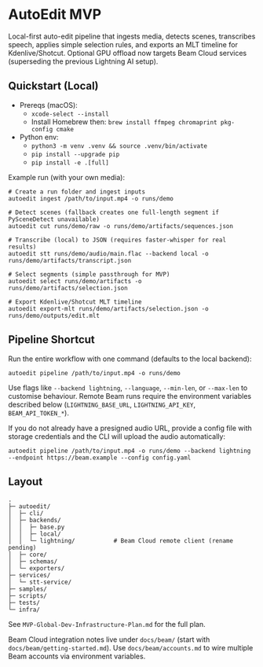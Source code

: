 # AutoEdit MVP

Local-first auto-edit pipeline that ingests media, detects scenes, transcribes speech, applies simple selection rules, and exports an MLT timeline for Kdenlive/Shotcut. Optional GPU offload now targets Beam Cloud services (superseding the previous Lightning AI setup).

## Quickstart (Local)

- Prereqs (macOS):
  - `xcode-select --install`
  - Install Homebrew then: `brew install ffmpeg chromaprint pkg-config cmake`
- Python env:
  - `python3 -m venv .venv && source .venv/bin/activate`
  - `pip install --upgrade pip`
  - `pip install -e .[full]`

Example run (with your own media):

```
# Create a run folder and ingest inputs
autoedit ingest /path/to/input.mp4 -o runs/demo

# Detect scenes (fallback creates one full-length segment if PySceneDetect unavailable)
autoedit cut runs/demo/raw -o runs/demo/artifacts/sequences.json

# Transcribe (local) to JSON (requires faster-whisper for real results)
autoedit stt runs/demo/audio/main.flac --backend local -o runs/demo/artifacts/transcript.json

# Select segments (simple passthrough for MVP)
autoedit select runs/demo/artifacts -o runs/demo/artifacts/selection.json

# Export Kdenlive/Shotcut MLT timeline
autoedit export-mlt runs/demo/artifacts/selection.json -o runs/demo/outputs/edit.mlt
```

## Pipeline Shortcut

Run the entire workflow with one command (defaults to the local backend):

```
autoedit pipeline /path/to/input.mp4 -o runs/demo
```

Use flags like `--backend lightning`, `--language`, `--min-len`, or `--max-len` to customise behaviour. Remote Beam runs require the environment variables described below (`LIGHTNING_BASE_URL`, `LIGHTNING_API_KEY`, `BEAM_API_TOKEN_*`).

If you do not already have a presigned audio URL, provide a config file with storage credentials and the CLI will upload the audio automatically:

```
autoedit pipeline /path/to/input.mp4 -o runs/demo --backend lightning --endpoint https://beam.example --config config.yaml
```

## Layout

```
.
├─ autoedit/
│  ├─ cli/
│  ├─ backends/
│  │  ├─ base.py
│  │  ├─ local/
│  │  └─ lightning/           # Beam Cloud remote client (rename pending)
│  ├─ core/
│  ├─ schemas/
│  └─ exporters/
├─ services/
│  └─ stt-service/
├─ samples/
├─ scripts/
├─ tests/
└─ infra/
```

See `MVP-Global-Dev-Infrastructure-Plan.md` for the full plan.

Beam Cloud integration notes live under `docs/beam/` (start with `docs/beam/getting-started.md`). Use `docs/beam/accounts.md` to wire multiple Beam accounts via environment variables.
